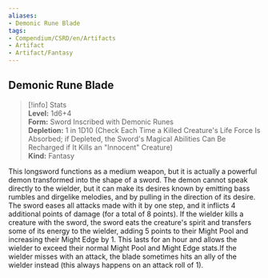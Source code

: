 ```yaml
---
aliases:
- Demonic Rune Blade
tags:
- Compendium/CSRD/en/Artifacts
- Artifact
- Artifact/Fantasy
---
```


  
## Demonic Rune Blade  
>[!info] Stats  
> **Level:** 1d6+4  
> **Form:** Sword Inscribed with Demonic Runes  
> **Depletion:** 1 in 1D10 (Check Each Time a Killed Creature's Life Force Is Absorbed; if Depleted, the Sword's Magical Abilities Can Be Recharged if It Kills an "Innocent" Creature)  
> **Kind:** Fantasy
  
This longsword functions as a medium weapon, but it is actually a powerful demon transformed into the shape of a sword. The demon cannot speak directly to the wielder, but it can make its desires known by emitting bass rumbles and dirgelike melodies, and by pulling in the direction of its desire. The sword eases all attacks made with it by one step, and it inflicts 4 additional points of damage (for a total of 8 points). If the wielder kills a creature with the sword, the sword eats the creature's spirit and transfers some of its energy to the wielder, adding 5 points to their Might Pool and increasing their Might Edge by 1. This lasts for an hour and allows the wielder to exceed their normal Might Pool and Might Edge stats.If the wielder misses with an attack, the blade sometimes hits an ally of the wielder instead (this always happens on an attack roll of 1).